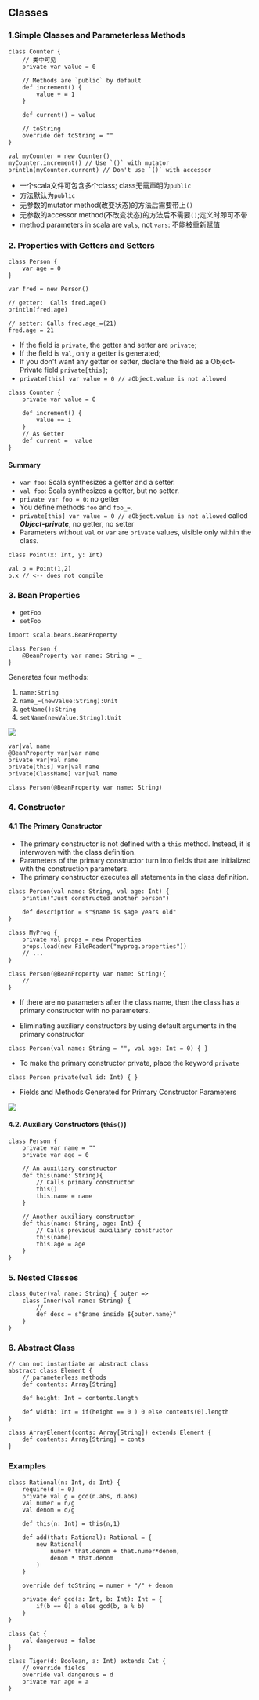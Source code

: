 ## Classes
### 1.Simple Classes and Parameterless Methods
```
class Counter {
	// 类中可见
	private var value = 0
	
	// Methods are `public` by default
	def increment() {
		value + = 1
	}
	
	def current() = value
	
	// toString
	override def toString = ""
}

val myCounter = new Counter()
myCounter.increment() // Use `()` with mutator
println(myCounter.current) // Don't use `()` with accessor
```

*	一个scala文件可包含多个class; class无需声明为`public`
* 	方法默认为`public`
*	无参数的mutator method(改变状态)的方法后需要带上`()`
* 	无参数的accessor method(不改变状态)的方法后不需要`()`;定义时即可不带
*  method parameters in scala are `vals`, not `vars`: 不能被重新赋值

### 2. Properties with Getters and Setters
```
class Person {
	var age = 0
}

var fred = new Person()

// getter:  Calls fred.age()
println(fred.age)

// setter: Calls fred.age_=(21)
fred.age = 21
```

*	If the field is `private`, the getter and setter are `private`;
* 	If the field is `val`, only a getter is generated;
*  If you don't want any getter or setter, declare the field as a Object-Private field `private[this]`;
*  `private[this] var value = 0 // aObject.value is not allowed`

```
class Counter {
	private var value = 0
	
	def increment() {
		value += 1
	}
	// As Getter
	def current =  value
}
```

#### Summary
*	`var foo`:  Scala synthesizes a getter and a setter.
* 	`val foo`:  Scala synthesizes a getter, but no setter.
*  `private var foo = 0`: no getter 
*	You define methods `foo` and `foo_=`.
*	`private[this] var value = 0 // aObject.value is not allowed` called ***Object-private***, no getter, no setter
*	Parameters without `val` or `var` are `private` values, visible only within the class.

```
class Point(x: Int, y: Int)

val p = Point(1,2)
p.x // <-- does not compile
```

### 3. Bean Properties
*	`getFoo`
* 	`setFoo`

```
import scala.beans.BeanProperty

class Person {
	@BeanProperty var name: String = _ 
}

```
Generates four methods:

1.	`name:String`
2. `name_=(newValue:String):Unit`
3. `getName():String`
4. `setName(newValue:String):Unit`

![](https://note.youdao.com/yws/public/resource/faac1e243a45e8aaea557e652f373246/xmlnote/B8C7B96221244AFA9F1768BEB0B73073/15956)

```
var|val name
@BeanProperty var|var name
private var|val name
private[this] var|val name
private[ClassName] var|val name
```

```
class Person(@BeanProperty var name: String)
```

### 4. Constructor
#### 4.1 The Primary Constructor
*	The primary constructor is not defined with a `this` method. Instead, it is interwoven with the class definition.
*	Parameters of the primary constructor turn into fields that are initialized with the construction parameters. 
* 	The primary constructor executes all statements in the class definition.

```
class Person(val name: String, val age: Int) {
	println("Just constructed another person")

	def description = s"$name is $age years old"
}
```

```
class MyProg {
	private val props = new Properties
	props.load(new FileReader("myprog.properties"))
	// ...
}
```

```
class Person(@BeanProperty var name: String){
	//
}
```

*	If there are no parameters after the class name, then the class has a primary constructor with no parameters. 

*	Eliminating auxiliary constructors by using default arguments in the primary constructor

```
class Person(val name: String = "", val age: Int = 0) { }
```

*	To make the primary constructor private, place the keyword `private`

```
class Person private(val id: Int) { }
```

*	Fields and Methods Generated for Primary Constructor Parameters

![](https://note.youdao.com/yws/public/resource/faac1e243a45e8aaea557e652f373246/xmlnote/DDB2A827EA2A45DA8EB4B53734F9FC7D/15959)

#### 4.2. Auxiliary Constructors (`this()`)
```
class Person {
	private var name = ""
	private var age = 0
	
	// An auxiliary constructor
	def this(name: String){
		// Calls primary constructor
		this()
		this.name = name
	}
	
	// Another auxiliary constructor
	def this(name: String, age: Int) {
		// Calls previous auxiliary constructor
		this(name)
		this.age = age
	}
}
```

### 5. Nested Classes
```
class Outer(val name: String) { outer =>
	class Inner(val name: String) {
		//
		def desc = s"$name inside ${outer.name}"
	}
}
```


### 6. Abstract Class
```
// can not instantiate an abstract class
abstract class Element {
	// parameterless methods
	def contents: Array[String]
	
	def height: Int = contents.length
	
	def width: Int = if(height == 0 ) 0 else contents(0).length
}

class ArrayElement(conts: Array[String]) extends Element {
	def contents: Array[String] = conts
}
```


### Examples
```
class Rational(n: Int, d: Int) {
	require(d != 0)
	private val g = gcd(n.abs, d.abs)
	val numer = n/g
	val denom = d/g
	
	def this(n: Int) = this(n,1)
	
	def add(that: Rational): Rational = {
		new Rational(
			numer* that.denom + that.numer*denom,
			denom * that.denom
		)
	}

	override def toString = numer + "/" + denom
	
	private def gcd(a: Int, b: Int): Int = {
		if(b == 0) a else gcd(b, a % b)
	}
}
```


```
class Cat {
	val dangerous = false
}

class Tiger(d: Boolean, a: Int) extends Cat {
	// override fields
	override val dangerous = d
	private var age = a
}
```
